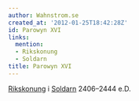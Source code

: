```yaml
---
author: Wahnstrom.se
created_at: '2012-01-25T18:42:28Z'
id: Parowyn XVI
links:
  mention:
  - Rikskonung
  - Soldarn
title: Parowyn XVI
---
```


[Rikskonung] i [Soldarn] 2406–2444 e.D.

  [Rikskonung]: Rikskonung
  [Soldarn]: Soldarn